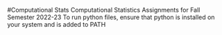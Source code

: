 #Computational Stats
Computational Statistics Assignments for Fall Semester 2022-23
To run python files, ensure that python is installed on your system and is added to PATH
